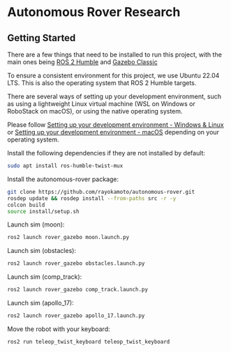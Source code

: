 # Autonomous Rover Research

## Getting Started
There are a few things that need to be installed to run this project, with the main ones being [ROS 2 Humble](https://docs.ros.org/en/humble/index.html) and [Gazebo Classic](https://classic.gazebosim.org)

To ensure a consistent environment for this project, we use Ubuntu 22.04 LTS. This is also the operating system that ROS 2 Humble targets.

There are several ways of setting up your development environment, such as using a lightweight Linux virtual machine (WSL on Windows or RoboStack on macOS), or using the native operating system.

Please follow [Setting up your development environment - Windows & Linux](/docs/dev-setup-windows-linux.md) or [Setting up your development environment - macOS](/docs/dev-setup-macos.md) depending on your operating system.


Install the following dependencies if they are not installed by default:

```bash
sudo apt install ros-humble-twist-mux
```

Install the autonomous-rover package:

```bash
git clone https://github.com/rayokamoto/autonomous-rover.git
rosdep update && rosdep install --from-paths src -r -y
colcon build
source install/setup.sh
```

Launch sim (moon):

```bash
ros2 launch rover_gazebo moon.launch.py
```

Launch sim (obstacles):

```bash
ros2 launch rover_gazebo obstacles.launch.py
```

Launch sim (comp_track):

```bash
ros2 launch rover_gazebo comp_track.launch.py
```

Launch sim (apollo_17):

```bash
ros2 launch rover_gazebo apollo_17.launch.py
```

Move the robot with your keyboard:

```bash
ros2 run teleop_twist_keyboard teleop_twist_keyboard
```
